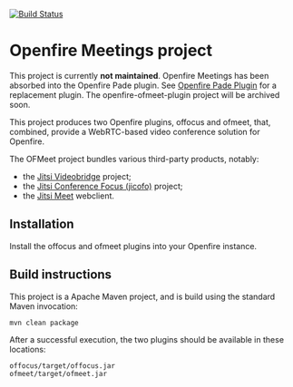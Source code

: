 [![Build Status](https://travis-ci.org/igniterealtime/Openfire-Meetings.svg?branch=master)](https://travis-ci.org/igniterealtime/Openfire-Meetings)

Openfire Meetings project
=========================

This project is currently **not maintained**. Openfire Meetings has been absorbed into the Openfire Pade plugin. See [Openfire Pade Plugin](https://github.com/igniterealtime/openfire-pade-plugin/releases) for a replacement plugin. The openfire-ofmeet-plugin project will be archived soon.

This project produces two Openfire plugins, offocus and ofmeet, that, combined, provide a WebRTC-based video conference solution for Openfire.

The OFMeet project bundles various third-party products, notably:
- the [Jitsi Videobridge](https://github.com/jitsi/jitsi-videobridge) project;
- the [Jitsi Conference Focus (jicofo)](https://github.com/jitsi/jicofo) project; 
- the [Jitsi Meet](https://github.com/jitsi/jitsi-meet) webclient.

Installation
------------
Install the offocus and ofmeet plugins into your Openfire instance.

Build instructions
------------------

This project is a Apache Maven project, and is build using the standard Maven invocation:

    mvn clean package

After a successful execution, the two plugins should be available in these locations:

    offocus/target/offocus.jar
    ofmeet/target/ofmeet.jar
